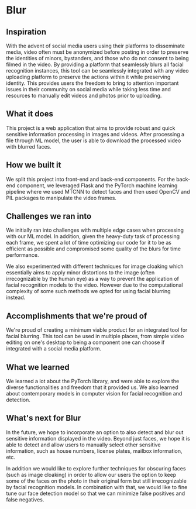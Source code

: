 # Blur

## Inspiration

With the advent of social media users using their platforms to disseminate media, video often must be anonymized before posting in order to preserve the identities of minors, bystanders, and those who do not consent to being filmed in the video. By providing a platform that seamlessly blurs all facial recognition instances, this tool can be seamlessly integrated with any video uploading platform to preserve the actions within it while preserving identity. This provides users the freedom to bring to attention important issues in their community on social media while taking less time and resources to manually edit videos and photos prior to uploading. 

## What it does

This project is a web application that aims to provide robust and quick sensitive information processing in images and videos. After processing a file through ML model, the user is able to download the processed video with blurred faces. 

## How we built it

We split this project into front-end and back-end components. For the back-end component, we leveraged Flask and the PyTorch machine learning pipeline where we used MTCNN to detect faces and then used OpenCV and PIL packages to manipulate the video frames. 

## Challenges we ran into

We initially ran into challenges with multiple edge cases when processing with our ML model. In addition, given the heavy-duty task of processing each frame, we spent a lot of time optimizing our code for it to be as efficient as possible and compromised some quality of the blurs for time performance.

We also experimented with different techniques for image cloaking which essentially aims to apply minor distortions to the image (often irrecognizable by the human eye) as a way to prevent the application of facial recognition models to the video. However due to the computational complexity of some such methods we opted for using facial blurring instead.  

## Accomplishments that we're proud of

We're proud of creating a minimum viable product for an integrated tool for facial blurring. This tool can be used in multiple places, from simple video editing on one's desktop to being a component one can choose if integrated with a social media platform. 

## What we learned

We learned a lot about the PyTorch library, and were able to explore the diverse functionalities and freedom that it provided us. We also learned about contemporary models in computer vision for facial recognition and detection. 

## What's next for Blur

In the future, we hope to incorporate an option to also detect and blur out sensitive information displayed in the video. Beyond just faces, we hope it is able to detect and allow users to manually select other sensitive information, such as house numbers, license plates, mailbox information, etc. 

In addition we would like to explore further techniques for obscuring faces (such as image cloaking) in order to allow our users the option to keep some of the faces on the photo in their original form but still irrecognizable by facial recognition models. In combination with that, we would like to fine tune our face detection model so that we can minimize false positives and false negatives. 
